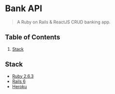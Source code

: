# Bank API
> A Ruby on Rails & ReactJS CRUD banking app.


## Table of Contents
1. [Stack](#stack)


## Stack
* [Ruby 2.6.3](https://www.ruby-lang.org/en/)
* [Rails 6](http://rubyonrails.org)
* [Heroku](https://heroku.com)